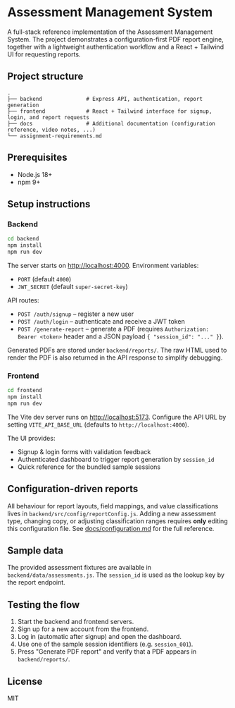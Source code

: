 # Assessment Management System

A full-stack reference implementation of the Assessment Management System. The project demonstrates a configuration-first PDF report engine, together with a lightweight authentication workflow and a React + Tailwind UI for requesting reports.

## Project structure

```
.
├── backend              # Express API, authentication, report generation
├── frontend             # React + Tailwind interface for signup, login, and report requests
├── docs                 # Additional documentation (configuration reference, video notes, ...)
└── assignment-requirements.md
```

## Prerequisites

- Node.js 18+
- npm 9+

## Setup instructions

### Backend

```bash
cd backend
npm install
npm run dev
```

The server starts on [http://localhost:4000](http://localhost:4000). Environment variables:

- `PORT` (default `4000`)
- `JWT_SECRET` (default `super-secret-key`)

API routes:

- `POST /auth/signup` – register a new user
- `POST /auth/login` – authenticate and receive a JWT token
- `POST /generate-report` – generate a PDF (requires `Authorization: Bearer <token>` header and a JSON payload `{ "session_id": "..." }`).

Generated PDFs are stored under `backend/reports/`. The raw HTML used to render the PDF is also returned in the API response to simplify debugging.

### Frontend

```bash
cd frontend
npm install
npm run dev
```

The Vite dev server runs on [http://localhost:5173](http://localhost:5173). Configure the API URL by setting `VITE_API_BASE_URL` (defaults to `http://localhost:4000`).

The UI provides:

- Signup & login forms with validation feedback
- Authenticated dashboard to trigger report generation by `session_id`
- Quick reference for the bundled sample sessions

## Configuration-driven reports

All behaviour for report layouts, field mappings, and value classifications lives in `backend/src/config/reportConfig.js`. Adding a new assessment type, changing copy, or adjusting classification ranges requires **only** editing this configuration file. See [docs/configuration.md](docs/configuration.md) for the full reference.

## Sample data

The provided assessment fixtures are available in `backend/data/assessments.js`. The `session_id` is used as the lookup key by the report endpoint.

## Testing the flow

1. Start the backend and frontend servers.
2. Sign up for a new account from the frontend.
3. Log in (automatic after signup) and open the dashboard.
4. Use one of the sample session identifiers (e.g. `session_001`).
5. Press "Generate PDF report" and verify that a PDF appears in `backend/reports/`.

## License

MIT
